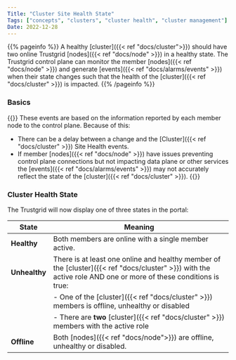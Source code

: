 ```yaml
---
Title: "Cluster Site Health State"
Tags: ["concepts", "clusters", "cluster health", "cluster management"]
Date: 2022-12-28
---
```


{{% pageinfo %}}
A healthy [cluster]({{< ref "docs/cluster">}}) should have two online Trustgrid [nodes]({{< ref "docs/node" >}}) in a healthy state. The Trustgrid control plane can monitor the member [nodes]({{< ref "docs/node" >}}) and generate [events]({{< ref "docs/alarms/events" >}}) when their state changes such that the health of the [cluster]({{< ref "docs/cluster" >}}) is impacted.
{{% /pageinfo %}}

### Basics

{{<alert>}}
These events are based on the information reported by each member node to the control plane. Because of this:

- There can be a delay between a change and the [Cluster]({{< ref "docs/cluster" >}}) Site Health events.
- If member [nodes]({{< ref "docs/node" >}}) have issues preventing control plane connections but not impacting data plane or other services the [events]({{< ref "docs/alarms/events" >}}) may not accurately reflect the state of the [cluster]({{< ref "docs/cluster" >}}).
  {{</alert>}}

### Cluster Health State

The Trustgrid will now display one of three states in the portal:

| State         | Meaning                                                                                                                                                        |
| ------------- | -------------------------------------------------------------------------------------------------------------------------------------------------------------- |
| **Healthy**   | Both members are online with a single member active.                                                                                                           |
| **Unhealthy** | There is at least one online and healthy member of the [cluster]({{< ref "docs/cluster" >}}) with the active role AND one or more of these conditions is true: |
|               | - One of the [cluster]({{< ref "docs/cluster" >}}) members is offline, unhealthy or disabled                                                                   |
|               | - There are **two** [cluster]({{< ref "docs/cluster" >}}) members with the active role                                                                         |
| **Offline**   | Both [nodes]({{< ref "docs/node">}}) are offline, unhealthy or disabled.                                                                                       |
